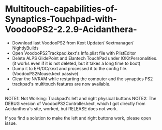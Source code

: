# Multitouch-capabilities-of-Synaptics-Touchpad-with-VoodooPS2-2.2.9-Acidanthera-


* Download last VoodooPS2 from Kext Updater/ Kextmanager/ NightlyBuilds
* Open VoodooPS2Trackpad.kext's Info.plist file with PlistEditor
* Delete ALPS GlidePoint and Elantech TouchPad under IOKitPersonalities. (it works even if it is not deleted, but it takes a long time to boot)
* Dump it to EFI/OC/kext and processed it to the config file. (VoodooPS2Mouse.kext passive)
* Clear the NVRAM while restarting the computer and the synaptics PS2 trackpad's multitouch features are now available.
* 
NOTE1: Not Working: Trackpad's left and right physical buttons
NOTE2: The DEBUG version of VoodooPS2Controller.kext, which I got directly from Acidanthera's site, worked, but RELEASE does not work.

If you find a solution to make the left and right buttons work, please open issue.
